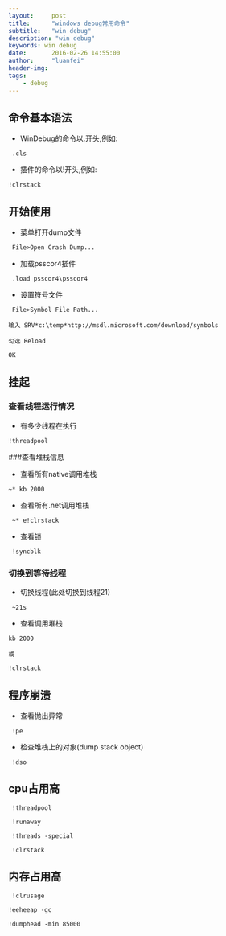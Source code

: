 ```yaml
---
layout:     post
title:      "windows debug常用命令"
subtitle:   "win debug"
description: "win debug"
keywords: win debug
date:       2016-02-26 14:55:00
author:     "luanfei"
header-img: 
tags:
    - debug
---
```


## 命令基本语法

* WinDebug的命令以.开头,例如:

```
 .cls
```

* 插件的命令以!开头,例如:

```
!clrstack
```

## 开始使用

* 菜单打开dump文件

```
 File>Open Crash Dump...
 ```

* 加载psscor4插件

```
 .load psscor4\psscor4
 ```

* 设置符号文件

```
 File>Symbol File Path...

输入 SRV*c:\temp*http://msdl.microsoft.com/download/symbols

勾选 Reload

OK
```

## 挂起

### 查看线程运行情况

* 有多少线程在执行

```
!threadpool
```

###查看堆栈信息

* 查看所有native调用堆栈

```
~* kb 2000 
```

* 查看所有.net调用堆栈

```
 ~* e!clrstack 
```

* 查看锁

```
 !syncblk 
```

### 切换到等待线程

* 切换线程(此处切换到线程21)

```
 ~21s
```
 
* 查看调用堆栈

```
kb 2000

或

!clrstack
```

## 程序崩溃

* 查看抛出异常

```
 !pe
```

* 检查堆栈上的对象(dump stack object)

```
 !dso
```

## cpu占用高

```
 !threadpool

 !runaway

 !threads -special

 !clrstack
```

## 内存占用高

```
 !clrusage

!eeheeap -gc

!dumphead -min 85000
```

